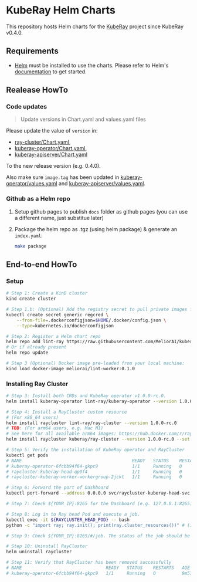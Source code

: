 # KubeRay Helm Charts

This repository hosts Helm charts for the [KubeRay](https://github.com/ray-project/kuberay) project since KubeRay v0.4.0.

## Requirements

 - [Helm](https://helm.sh/) must be installed to use the charts.
   Please refer to Helm's [documentation](https://helm.sh/docs/) to get started.


## Realease HowTo

### Code updates

> Update versions in Chart.yaml and values.yaml files

Please update the value of `version` in:

 - [ray-cluster/Chart.yaml](https://github.com/MeliorAI/kuberay-helm/blob/master/helm-chart/ray-cluster/Chart.yaml),
 - [kuberay-operator/Chart.yaml](https://github.com/MeliorAI/kuberay-helm/blob/master/helm-chart/kuberay-operator/Chart.yaml),
 - [kuberay-apiserver/Chart.yaml](https://github.com/MeliorAI/kuberay-helm/blob/master/helm-chart/kuberay-apiserver/Chart.yaml)

To the new release version (e.g. 0.4.0).

Also make sure `image.tag` has been updated in [kuberay-operator/values.yaml](https://github.com/MeliorAI/kuberay-helm/blob/master/helm-chart/kuberay-operator/values.yaml) and [kuberay-apiserver/values.yaml](https://github.com/MeliorAI/kuberay-helm/blob/master/helm-chart/kuberay-apiserver/values.yaml).


### Github as a Helm repo

1. Setup github pages to publish `docs` folder as github pages
    (you can use a different name, just substitue later)

2. Package the helm repo as .tgz (using helm package) & generate an `index.yaml`:
    ```bash
    make package
    ```

## End-to-end HowTo

### Setup

```bash
# Step 1: Create a KinD cluster
kind create cluster

# Step 1.b: (Optional) Add the registry secret to pull private images from docker-hub
kubectl create secret generic regcred \
    --from-file=.dockerconfigjson=$HOME/.docker/config.json \
    --type=kubernetes.io/dockerconfigjson

# Step 2: Register a Helm chart repo
helm repo add lint-ray https://raw.githubusercontent.com/MeliorAI/kuberay-helm/main/docs/
# Or if already present
helm repo update

# Step 3 (Optional) Docker image pre-loaded from your local machine:
kind load docker-image meliorai/lint-worker:0.1.0
```

### Installing Ray Cluster

```bash
# Step 3: Install both CRDs and KubeRay operator v1.0.0-rc.0.
helm install kuberay-operator lint-ray/kuberay-operator --version 1.0.0-rc.0

# Step 4: Install a RayCluster custom resource
# (For x86_64 users)
helm install raycluster lint-ray/ray-cluster --version 1.0.0-rc.0
# TBD: (For arm64 users, e.g. Mac M1)
# See here for all available arm64 images: https://hub.docker.com/r/rayproject/ray/tags?page=1&name=aarch64
helm install raycluster kuberay/ray-cluster --version 1.0.0-rc.0 --set image.tag=nightly-aarch64

# Step 5: Verify the installation of KubeRay operator and RayCluster
kubectl get pods
# NAME                                          READY   STATUS    RESTARTS   AGE
# kuberay-operator-6fcbb94f64-gkpc9             1/1     Running   0          89s
# raycluster-kuberay-head-qp9f4                 1/1     Running   0          66s
# raycluster-kuberay-worker-workergroup-2jckt   1/1     Running   0          66s

# Step 6: Forward the port of Dashboard
kubectl port-forward --address 0.0.0.0 svc/raycluster-kuberay-head-svc 8265:8265

# Step 7: Check ${YOUR_IP}:8265 for the Dashboard (e.g. 127.0.0.1:8265)

# Step 8: Log in to Ray head Pod and execute a job.
kubectl exec -it ${RAYCLUSTER_HEAD_POD} -- bash
python -c "import ray; ray.init(); print(ray.cluster_resources())" # (in Ray head Pod)

# Step 9: Check ${YOUR_IP}:8265/#/job. The status of the job should be "SUCCEEDED".

# Step 10: Uninstall RayCluster
helm uninstall raycluster

# Step 11: Verify that RayCluster has been removed successfully
# NAME                                READY   STATUS    RESTARTS   AGE
# kuberay-operator-6fcbb94f64-gkpc9   1/1     Running   0          9m57s
```

